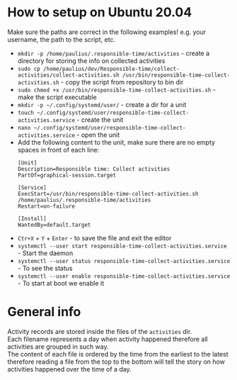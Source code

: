 # How to setup on Ubuntu 20.04

Make sure the paths are correct in the following examples! e.g. your username, the path to the script, etc.

- `mkdir -p /home/paulius/.responsible-time/activities` - create a directory for storing the info on collected activities
- `sudo cp /home/paulius/dev/Responsible-time/collect-activities/collect-activities.sh /usr/bin/responsible-time-collect-activities.sh` -  copy the script from repository to bin dir
- `sudo chmod +x /usr/bin/responsible-time-collect-activities.sh` - make the script executable
- `mkdir -p ~/.config/systemd/user/` - create a dir for a unit
- `touch ~/.config/systemd/user/responsible-time-collect-activities.service` - create the unit
- `nano ~/.config/systemd/user/responsible-time-collect-activities.service` - open the unit
- Add the following content to the unit, make sure there are no empty spaces in front of each line:
  ```  
  [Unit]
  Description=Responsible time: Collect activities
  PartOf=graphical-session.target
  
  [Service]
  ExecStart=/usr/bin/responsible-time-collect-activities.sh /home/paulius/.responsible-time/activities
  Restart=on-failure
  
  [Install]
  WantedBy=default.target
  ```
- `Ctr+X` + `Y` + `Enter` - to save the file and exit the editor
- `systemctl --user start responsible-time-collect-activities.service` - Start the daemon
- `systemctl --user status responsible-time-collect-activities.service` - To see the status
- `systemctl --user enable responsible-time-collect-activities.service` - To start at boot we enable it


# General info

Activity records are stored inside the files of the `activities` dir.  
Each filename represents a day when activity happened therefore all activities are grouped in such way.  
The content of each file is ordered by the time from the earliest to the latest 
therefore reading a file from the top to the bottom will tell the story on how activities happened over the time of a day. 
